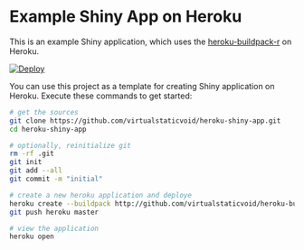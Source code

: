 # Example Shiny App on Heroku

This is an example Shiny application, which uses the [heroku-buildpack-r](https://github.com/hmdc/heroku-buildpack-r) on Heroku.

[![Deploy](https://www.herokucdn.com/deploy/button.svg)](https://heroku.com/deploy)

You can use this project as a template for creating Shiny application on Heroku. Execute these commands to get started:

```bash
# get the sources
git clone https://github.com/virtualstaticvoid/heroku-shiny-app.git
cd heroku-shiny-app

# optionally, reinitialize git
rm -rf .git
git init
git add --all
git commit -m "initial"

# create a new heroku application and deploye
heroku create --buildpack http://github.com/virtualstaticvoid/heroku-buildpack-r.git#cedar-14
git push heroku master

# view the application
heroku open
```
